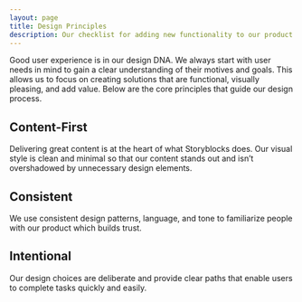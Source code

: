 ```yaml
---
layout: page
title: Design Principles
description: Our checklist for adding new functionality to our product.  
---
```


Good user experience is in our design DNA. We always start with user needs in mind to gain a clear understanding of their motives and goals. This allows us to focus on creating solutions that are functional, visually pleasing, and add value. Below are the core principles that guide our design process.


## Content-First
Delivering great content is at the heart of what Storyblocks does. Our visual style is clean and minimal so that our content stands out and isn’t overshadowed by unnecessary design elements.

## Consistent
We use consistent design patterns, language, and tone to familiarize people with our product which builds trust.

## Intentional
Our design choices are deliberate and provide clear paths that enable users to complete tasks quickly and easily.
